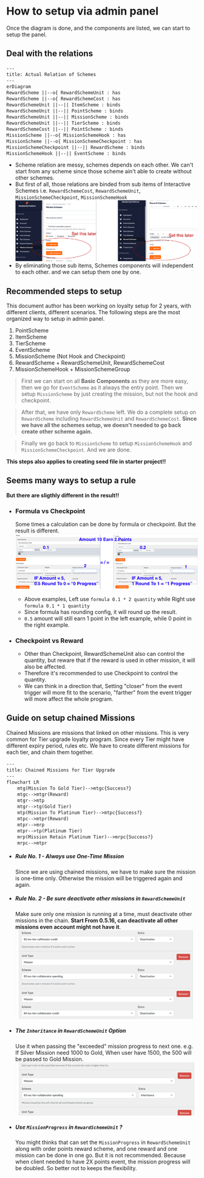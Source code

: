 # How to setup via admin panel
Once the diagram is done, and the components are listed, we can start to setup the panel.

## Deal with the relations
```mermaid
---
title: Actual Relation of Schemes
---
erDiagram
RewardScheme ||--o{ RewardSchemeUnit : has
RewardScheme ||--o{ RewardSchemeCost : has
RewardSchemeUnit ||--|| ItemScheme : binds
RewardSchemeUnit ||--|| PointScheme : binds
RewardSchemeUnit ||--|| MissionScheme : binds
RewardSchemeUnit ||--|| TierScheme : binds
RewardSchemeCost ||--|| PointScheme : binds
MissionScheme ||--o{ MissionSchemeHook : has
MissionScheme ||--o{ MissionSchemeCheckpoint : has
MissionSchemeCheckpoint ||--|| RewardScheme : binds
MissionSchemeHook ||--|| EventScheme : binds
```
- Scheme relation are messy, schemes depends on each other. We can't start from any scheme since those scheme ain't able to create without other schemes.
- But first of all, those relations are binded from sub items of Interactive Schemes i.e. `RewardSchemeCost`, `RewardSchemeUnit`, `MissionSchemeCheckpoint`, `MissionSchemeHook`
    ![Set sub items later](../img/ui-set-sub-items-later.png)
- By eliminating those sub items, Schemes components will independent to each other. and we can setup them one by one.

## Recommended steps to setup
This document author has been working on loyalty setup for 2 years, with different clients, different scenarios. The following steps are the most organized way to setup in admin panel.

1. PointScheme
2. ItemScheme
3. TierScheme
4. EventScheme
5. MissionScheme (Not Hook and Checkpoint)
6. RewardScheme + RewardSchemeUnit, RewardSchemeCost
7. MissionSchemeHook + MissionSchemeGroup

>First we can start on all **Basic Components** as they are more easy, then we go for `EventScheme` as it always the entry point. Then we setup `MissionScheme` by just creating the mission, but not the hook and checkpoint.

>After that, we have only `RewardScheme` left. We do a complete setup on `RewardScheme` including `RewardSchemeUnit` and `RewardSchemeCost`. **Since we have all the schemes setup, we doesn't needed to go back create other scheme again.**

>Finally we go back to `MissionScheme` to setup `MissionSchemeHook` and `MissionSchemeCheckpoint`. And we are done.

**This steps also applies to creating seed file in starter project!!**

## Seems many ways to setup a rule
**But there are sligthly different in the result!!**

- ### Formula vs Checkpoint
    Some times a calculation can be done by formula or checkpoint. But the result is different.
    ![From scenario to components](../img/ui-different-in-formula-and-checkpoint-quantity.png)

    - Above examples, Left use `formula 0.1 * 2 quantity` while Right use `formula 0.1 * 1 quantity`
    - Since formula has rounding config, it will round up the result.
    - `0.5` amount will still earn 1 point in the left example, while 0 point in the right example.

- ### Checkpoint vs Reward
    - Other than Checkpoint, RewardSchemeUnit also can control the quantity, but reware that if the reward is used in other mission, it will also be affected.
    - Therefore it's recommended to use Checkpoint to control the quantity.
    - We can think in a direction that, Setting "closer" from the event trigger will more fit to the scenario, "farther" from the event trigger will more affect the whole program.

## Guide on setup chained Missions
Chained Missions are missions that linked on other missions. This is very common for Tier upgrade loyalty program. Since every Tier might have different expiry period, rules etc. We have to create different missions for each tier, and chain them together.

```mermaid
---
title: Chained Missions for Tier Upgrade
---
flowchart LR
    mtg(Mission To Gold Tier)-->mtgc{Success?}
    mtgc-->mtgr(Reward)
    mtgr-->mtp
    mtgr-->tg(Gold Tier)
    mtp(Mission To Platinum Tier)-->mtpc{Success?}
    mtpc-->mtpr(Reward)
    mtpr-->mrp
    mtpr-->tp(Platinum Tier)
    mrp(Mission Retain Platinum Tier)-->mrpc{Success?}
    mrpc-->mtpr
```

- ##### Rule No. 1 - Always use **One-Time** Mission
    Since we are using chained missions, we have to make sure the mission is one-time only. Otherwise the mission will be triggered again and again.
- ##### Rule No. 2 - Be sure **deactivate** other missions in `RewardSchemeUnit`
    Make sure only one mission is running at a time, must deactivate other missions in the chain. **Start From 0.5.16, can deactivate all other missions even account might not have it**.
    ![Deactivate other missions](../img/ui-for-deacticate-other-missions-in-reward-scheme.png)
- ##### The `Inheritance` in `RewardSchemeUnit` Option
    Use it when passing the "exceeded" mission progress to next one. e.g. If Silver Mission need 1000 to Gold, When user have 1500, the 500 will be passed to Gold Mission.
    ![Use inheritance](../img/ui-for-reward-mission-with-inheritance.png)
- ##### Use `MissionProgress` in `RewardSchemeUnit` ?
    You might thinks that can set the `MissionProgress` in `RewardSchemeUnit` along with order points reward scheme, and one reward and one mission can be done in one go. But it is not recommended. Because when client needed to have 2X points event, the mission progress will be doubled. So better not to keeps the flexibility.